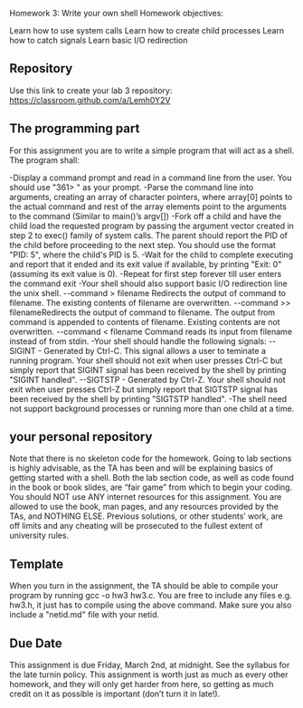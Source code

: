 Homework 3: Write your own shell
Homework objectives:

Learn how to use system calls
Learn how to create child processes
Learn how to catch signals
Learn basic I/O redirection

Repository
------------

Use this link to create your lab 3 repository: https://classroom.github.com/a/Lemh0Y2V

The programming part
--------------------

For this assignment you are to write a simple program that will act as a shell. The program shall:

-Display a command prompt and read in a command line from the user.  You should use "361> " as your prompt.
-Parse the command line into arguments, creating an array of character pointers, where array[0] points to the actual command and rest of the array elements point to the arguments to the command (Similar to main()’s argv[])
-Fork off a child and have the child load the requested program by passing the argument vector created in step 2 to exec() family of system calls. The parent should report the PID of the child before proceeding to the next step.  You should use the format "PID: 5", where the child's PID is 5.
-Wait for the child to complete executing and report that it ended and its exit value if available, by printing "Exit: 0" (assuming its exit value is 0).
-Repeat for first step forever till user enters the command exit
-Your shell should also support basic I/O redirection line the unix shell.
--command > filename Redirects the output of command to filename. The existing contents of filename are overwritten.
--command >> filenameRedirects the output of command to filename. The output from command is appended to contents of filename. Existing contents are not overwritten.
--command < filename Command reads its input from filename instead of from stdin.
-Your shell should handle the following signals:
--SIGINT - Generated by Ctrl-C. This signal allows a user to teminate a running program. Your shell should not exit when user presses Ctrl-C but simply report that SIGINT signal has been received by the shell by printing "SIGINT handled".
--SIGTSTP - Generated by Ctrl-Z. Your shell should not exit when user presses Ctrl-Z but simply report that SIGTSTP signal has been received by the shell by printing "SIGTSTP handled".
-The shell need not support background processes or running more than one child at a time.

your personal repository
------------------------
Note that there is no skeleton code for the homework. Going to lab sections is highly advisable, as the TA has been and will be explaining basics of getting started with a shell. Both the lab section code, as well as code found in the book or book slides, are “fair game” from which to begin your coding. You should NOT use ANY internet resources for this assignment.  You are allowed to use the book, man pages, and any resources provided by the TAs, and NOTHING ELSE.  Previous solutions, or other students’ work, are off limits and any cheating will be prosecuted to the fullest extent of university rules. 

Template
---------

When you turn in the assignment, the TA should be able to compile your program by running gcc -o hw3 hw3.c. You are free to include any files e.g. hw3.h, it just has to compile using the above command. Make sure you also include a "netid.md" file with your netid.  

Due Date
---------
This assignment is due Friday, March 2nd, at midnight. See the syllabus for the late turnin policy. This assignment is worth just as much as every other homework, and they will only get harder from here, so getting as much credit on it as possible is important (don’t turn it in late!).  


